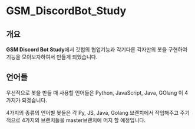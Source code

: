 # GSM_DiscordBot_Study
## 개요
**GSM Discord Bot Study**에서
깃헙의 협업기능과 각기다른 각자만의 봇을 구현하여
기능을 모아보자하여서 만들게 되었습니다.

## 언어들
우선적으로 봇을 만들 때 사용할 언어들은 Python, JavaScript, Java, GOlang
이 4가지가 되겠습니다.

4가지의 종류의 언어별 봇들은 각 Py, JS, Java, Golang 브랜치에서 작업해주고
주기적으로 4가지의 브랜치들을 master브랜치에 머지 할 예정입니다.


